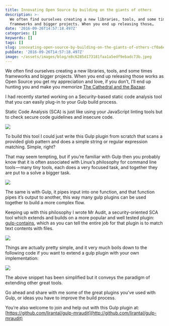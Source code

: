 ```yaml
---
title: Innovating Open Source by building on the giants of others
description: >-
  We often find ourselves creating a new libraries, tools, and some times
  frameworks and bigger projects. When you end up releasing those…
date: '2016-09-26T14:57:18.497Z'
categories: []
keywords: []
tags: []
slug: innovating-open-source-by-building-on-the-giants-of-others-cf0a6e16ef54
pubDate: '2016-09-26T14:57:18.497Z'
image: ~/assets/images/blog/e8c6285d173181faa1a5edf9ebadc73b.jpeg
---
```


We often find ourselves creating a new libraries, tools, and some times frameworks and bigger projects. When you end up releasing those works as Open Source you get my appreciation and love, if you don’t, I’ll end up hunting you and make you memorize [The Cathedral and the Bazaar](https://en.wikipedia.org/wiki/The_Cathedral_and_the_Bazaar).

I had recently started working on a Security-based static code analysis tool that you can easily plug-in to your Gulp build process.

Static Code Analysis (SCA) is just like using your JavaScript linting tools but to check secure code guidelines and insecure code.

![](/images/blog/1__EicJ7__8aKVSBL4jFD4No2Q.png)

To build this tool I could just write this Gulp plugin from scratch that scans a provided glob pattern and does a simple string or regular expression matching. Simple, right?

That may seem tempting, but if you’re familiar with Gulp then you probably know that it is often associated with Linux’s philosophy for command line tools — many tiny tools, each does a very focused task, and together they are put to a solve a bigger task.

![](/images/blog/1__POH9uqCDz07lehikTx8G6w.png)

The same is with Gulp, it pipes input into one function, and that function pipes it’s output to another, this way many gulp plugins can be used together to build a more complex flow.

Keeping up with this philosophy I wrote Mr Audit, a security-oriented SCA tool which extends and builds on a more popular and well tested plugin: [gulp-contains](https://github.com/callumacrae/gulp-contains), which as you can tell the entire job for that plugin is to match text contents with files.

![](/images/blog/1__4l46OgO78qtXEQZpSCCN__w.png)

Things are actually pretty simple, and it very much boils down to the following code if you want to extend a gulp plugin with your own implementation:

![](/images/blog/1__KAEUTRE2swBEaaVsdR3Rcg.png)

The above snippet has been simplified but it conveys the paradigm of extending other great tools.

Go ahead and share with me some of the great plugins you’ve used with Gulp, or ideas you have to improve the build process.

You’re also welcome to join and help out with this Gulp plugin at: [https://github.com/lirantal/gulp-mraudit](http://github.com/lirantal/gulp-mraudit)